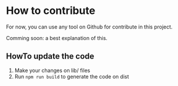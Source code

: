 # How to contribute

For now, you can use any tool on Github for contribute in this project.

Comming soon: a best explanation of this.

## HowTo update the code

1. Make your changes on lib/ files
2. Run ```npm run build``` to generate the code on dist
